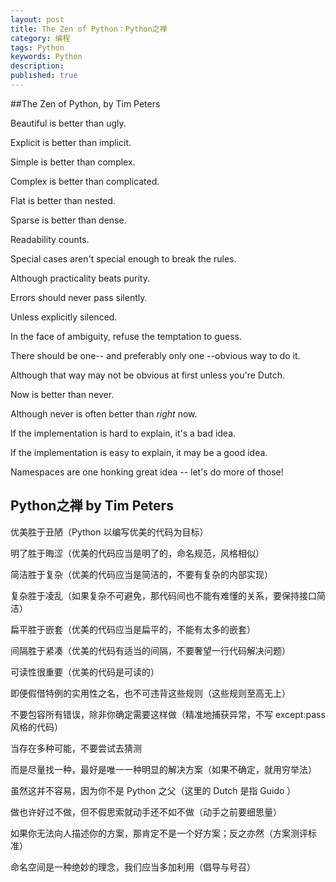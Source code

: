 ```yaml
---
layout: post
title: The Zen of Python：Python之禅
category: 编程
tags: Python
keywords: Python
description: 
published: true
---
```


##The Zen of Python, by Tim Peters

Beautiful is better than ugly.

Explicit is better than implicit.

Simple is better than complex.

Complex is better than complicated.

Flat is better than nested.

Sparse is better than dense.

Readability counts.

Special cases aren't special enough to break the rules.

Although practicality beats purity.

Errors should never pass silently.

Unless explicitly silenced.

In the face of ambiguity, refuse the temptation to guess.

There should be one-- and preferably only one --obvious way to do it.

Although that way may not be obvious at first unless you're Dutch.

Now is better than never.

Although never is often better than *right* now.

If the implementation is hard to explain, it's a bad idea.

If the implementation is easy to explain, it may be a good idea.

Namespaces are one honking great idea -- let's do more of those!

## Python之禅 by Tim Peters
 
优美胜于丑陋（Python 以编写优美的代码为目标）

明了胜于晦涩（优美的代码应当是明了的，命名规范，风格相似）

简洁胜于复杂（优美的代码应当是简洁的，不要有复杂的内部实现）

复杂胜于凌乱（如果复杂不可避免，那代码间也不能有难懂的关系，要保持接口简洁）

扁平胜于嵌套（优美的代码应当是扁平的，不能有太多的嵌套）

间隔胜于紧凑（优美的代码有适当的间隔，不要奢望一行代码解决问题）

可读性很重要（优美的代码是可读的）

即便假借特例的实用性之名，也不可违背这些规则（这些规则至高无上）
 
不要包容所有错误，除非你确定需要这样做（精准地捕获异常，不写 except:pass 风格的代码）
 
当存在多种可能，不要尝试去猜测

而是尽量找一种，最好是唯一一种明显的解决方案（如果不确定，就用穷举法）

虽然这并不容易，因为你不是 Python 之父（这里的 Dutch 是指 Guido ）
 
做也许好过不做，但不假思索就动手还不如不做（动手之前要细思量）
 
如果你无法向人描述你的方案，那肯定不是一个好方案；反之亦然（方案测评标准）
 
命名空间是一种绝妙的理念，我们应当多加利用（倡导与号召）
